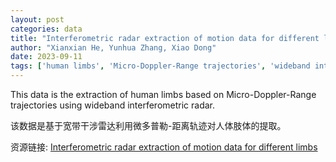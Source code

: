 ```yaml
---
layout: post
categories: data
title: "Interferometric radar extraction of motion data for different limbs"
author: "Xianxian He, Yunhua Zhang, Xiao Dong"
date: 2023-09-11
tags: ['human limbs', 'Micro-Doppler-Range trajectories', 'wideband interferometric radar']
---
```


This data is the extraction of human limbs based on Micro-Doppler-Range trajectories using wideband interferometric radar.

该数据是基于宽带干涉雷达利用微多普勒-距离轨迹对人体肢体的提取。

资源链接: [Interferometric radar extraction of motion data for different limbs](https://doi.org/10.57760/sciencedb.space.01020)
